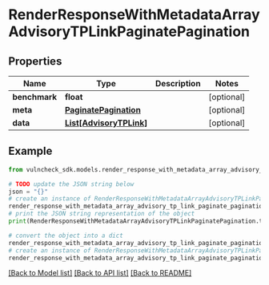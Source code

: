 # RenderResponseWithMetadataArrayAdvisoryTPLinkPaginatePagination


## Properties

Name | Type | Description | Notes
------------ | ------------- | ------------- | -------------
**benchmark** | **float** |  | [optional] 
**meta** | [**PaginatePagination**](PaginatePagination.md) |  | [optional] 
**data** | [**List[AdvisoryTPLink]**](AdvisoryTPLink.md) |  | [optional] 

## Example

```python
from vulncheck_sdk.models.render_response_with_metadata_array_advisory_tp_link_paginate_pagination import RenderResponseWithMetadataArrayAdvisoryTPLinkPaginatePagination

# TODO update the JSON string below
json = "{}"
# create an instance of RenderResponseWithMetadataArrayAdvisoryTPLinkPaginatePagination from a JSON string
render_response_with_metadata_array_advisory_tp_link_paginate_pagination_instance = RenderResponseWithMetadataArrayAdvisoryTPLinkPaginatePagination.from_json(json)
# print the JSON string representation of the object
print(RenderResponseWithMetadataArrayAdvisoryTPLinkPaginatePagination.to_json())

# convert the object into a dict
render_response_with_metadata_array_advisory_tp_link_paginate_pagination_dict = render_response_with_metadata_array_advisory_tp_link_paginate_pagination_instance.to_dict()
# create an instance of RenderResponseWithMetadataArrayAdvisoryTPLinkPaginatePagination from a dict
render_response_with_metadata_array_advisory_tp_link_paginate_pagination_from_dict = RenderResponseWithMetadataArrayAdvisoryTPLinkPaginatePagination.from_dict(render_response_with_metadata_array_advisory_tp_link_paginate_pagination_dict)
```
[[Back to Model list]](../README.md#documentation-for-models) [[Back to API list]](../README.md#documentation-for-api-endpoints) [[Back to README]](../README.md)


